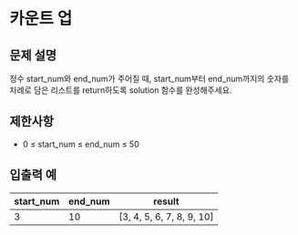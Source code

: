 # 카운트 업

## 문제 설명

정수 start_num와 end_num가 주어질 때, start_num부터 end_num까지의 숫자를 차례로 담은 리스트를 return하도록 solution 함수를 완성해주세요.  


## 제한사항

- 0 ≤ start_num ≤ end_num ≤ 50


## 입출력 예

| start_num | end_num | result                    |
|-----------|---------|---------------------------|
| 3         | 10      | [3, 4, 5, 6, 7, 8, 9, 10] |
